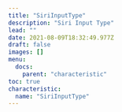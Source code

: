 ```yaml
---
title: "SiriInputType"
description: "Siri Input Type"
lead: ""
date: 2021-08-09T18:32:49.977Z
draft: false
images: []
menu:
  docs:
    parent: "characteristic"
toc: true
characteristic:
  name: "SiriInputType"
---
```

